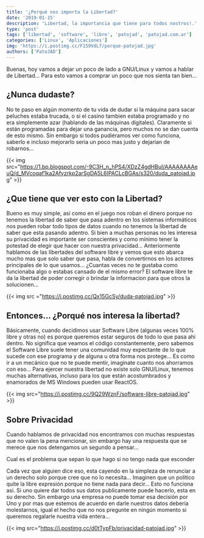 ```yaml
---
title: '¿Porqué nos importa la Libertad?'
date: '2019-01-15'
description: 'Libertad, la importancia que tiene para todos nostros!.'
type: 'post'
tags: ['libertad', 'software', 'libre', 'patojad', 'patojad.com.ar']
categories: ['Linux', 'Aplicaciones']
img: 'https://i.postimg.cc/F159VdLf/porque-patojad.jpg'
authors: ['PatoJAD']
---
```


Buenas, hoy vamos a dejar un poco de lado a GNU/Linux y vamos a hablar de Libertad... Para esto vamos a comprar un poco que nos sienta tan bien...

## ¿Nunca dudaste?

No te paso en algún momento de tu vida de dudar si la máquina para sacar peluches estaba trucada, o si el casino tambien estaba programado y no era simplemente azar (hablando de las máquinas digitales). Claramente si están programadas para dejar una ganancia, pero muchos no se dan cuenta de esto mismo. Sin embargo si todos pudiéramos ver como funciona, saberlo e incluso mejorarlo seria un poco mas justo y dejarían de robarnos...

{{< img src="https://1.bp.blogspot.com/-9C3H_n_hPS4/XDzZ4gdHBuI/AAAAAAAAeuQ/d_MVcoqaf1ka2Afyzrkp2arSgDA5L6IPACLcBGAs/s320/duda_patojad.jpg" >}}

## ¿Que tiene que ver esto con la Libertad?

Bueno es muy simple, así como en el juego nos roban el dinero porque no tenemos la libertad de saber que pasa adentro en los sistemas informáticos nos pueden robar todo tipos de datos cuando no tenemos la libertad de saber que esta pasando adentro. Si bien a muchas personas no les interesa su privacidad es importante ser conscientes y como mínimo tener la potestad de elegir que hacer con nuestra privacidad... Anteriormente hablamos de las libertades del software libre y vemos que esto abarca mucho mas que solo saber que pasa, habla de convertirnos en los actores principales de lo que usamos... ¿Cuantas veces no te gustaba como funcionaba algo o estabas cansado de el mismo error? El software libre te da la libertad de poder corregir o brindar la informacion para que otros la solucionen...

{{< img src ="https://i.postimg.cc/Qx15GcSy/duda-patojad.jpg" >}}

## Entonces... ¿Porqué nos interesa la libertad?

Básicamente, cuando decidimos usar Software Libre (algunas veces 100% libre y otras no) es porque queremos estar seguros de todo lo que pasa ahi dentro. No significa que veamos el código constantemente, pero sabemos el Software Libre suele tener una comunidad muy expectante de lo que sucede con ese programa y de alguna u otra forma nos protege... Es como ir a un mecánico que no te puede mentir, imaginate cuanto nos ahorramos con eso...
Para ejercer nuestra libertad no existe solo GNU/Linux, tenemos muchas alternativas, incluso para los que están acostumbrados y enamorados de MS Windows pueden usar ReactOS.

{{< img src="https://i.postimg.cc/9Q29WznF/software-libre-patojad.jpg" >}}

## Sobre Privacidad

Cuando hablamos de privacidad nos encontramos con muchas respuestas que no valen la pena mencionar, sin embargo hay una respuesta que se merece que nos detengamos un segundo a pensar...

Cual es el problema que sepan lo que hago si no tengo nada que esconder

Cada vez que alguien dice eso, esta cayendo en la simpleza de renunciar a un derecho solo porque cree que no lo necesita... Imaginen que un político quite la libre expresión porque no tiene nada para decir... Esto no funciona asi. Si uno quiere dar todos sus datos publicamente puede hacerlo, esta en su derecho. Sin embargo una empresa no puede tomar esa decisión por Uno y por mas que estemos de acuerdo en darle nuestros datos debería molestarnos, igual el hecho que no nos pregunte en ningún momento si queremos regalarle nuestra vida entera...

{{< img src="https://i.postimg.cc/d0tTypFb/privacidad-patojad.jpg" >}}
